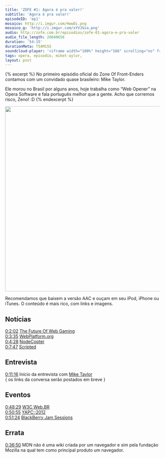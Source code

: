 ```yaml
---
title: 'ZOFE #1: Agora é pra valer!'
subtitle: 'Agora é pra valer!'
episodeID: 'ep1'
mosaico: http://i.imgur.com/HwwDi.png
mosaico_g: 'http://i.imgur.com/xYVJGsa.png'
audio: http://zofe.com.br/episodios/zofe-01-agora-e-pra-valer
audio_file_length: 26040656
duration: '54:15'
durationMeta: T54M15S
soundcloud-player: '<iframe width="100%" height="166" scrolling="no" frameborder="no" src="https://w.soundcloud.com/player/?url=https%3A//api.soundcloud.com/tracks/155516820%3Fsecret_token%3Ds-cb53Q&amp;color=ff5500&amp;auto_play=false&amp;hide_related=true&amp;show_artwork=true&amp;show_comments=false&amp;show_user=false&amp;show_reposts=false"></iframe>'
tags: opera, episodio, miket-aylor,
layout: post
---
```


{% excerpt %}
No primeiro episódio oficial do Zone Of Front-Enders contamos com um convidado quase brasileiro: Mike Taylor.

Ele morou no Brasil por alguns anos, hoje trabalha como “Web Opener” na Opera Software e fala português melhor que a gente. Acho que corremos risco, Zeno! :D
{% endexcerpt %}

<img class="mosaico" title="Mosaico do episódio 1" src="http://i.imgur.com/HwwDi.png" alt="" width="600" height="600" />

Recomendamos que baixem a versão AAC e ouçam em seu iPod, iPhone ou iTunes. O conteúdo é mais rico, com links e imagens.

## Notícias

[0:2:02](#t=0:2:02) [The Future Of Web Gaming](http://www.youtube.com/watch?v=Voz0-5Ynpyo "The Future Of Web Gaming")<br>
[0:3:35](#t=0:3:35) [WebPlatform.org](http://webplatform.org "Web Platform")<br>
[0:4:28](#t=0:4:28) [NodeCopter](http://nodecopter.com "NodeCopter JS")<br>
[0:7:47](#t=0:7:47) [Scripted](https://github.com/scripted-editor/scripted "VMWare's Scripted")

## Entrevista

[0:11:16](#t=0:11:16) Início da entrevista com [Mike Taylor](http://miketaylr.com)<br>
{ os links da conversa serão postados em breve }

## Eventos

[0:48:29](#t=0:48:29) [W3C Web.BR](http://conferenciaweb.w3c.br)<br>
[0:50:55](#t=0:50:55) [YAPC::2012](http://yapcbrasil.org.br/2012)<br>
[0:51:24](#t=0:51:24) [BlackBerry Jam Sessions](http://blackberryjamsessions.com)

## Errata

[0:36:50](#t=0:36:50) MDN não é uma wiki criada por um navegador e sim pela fundação Mozilla na qual tem como principal produto um navegador.
